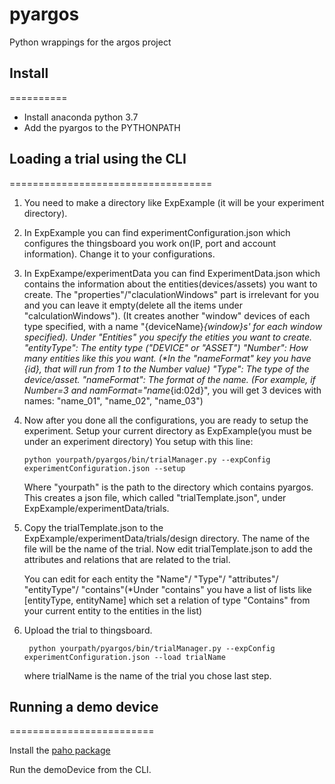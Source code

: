 # pyargos
Python wrappings for the argos project

## Install 
==========

- Install anaconda python 3.7 
- Add the pyargos to the PYTHONPATH 


## Loading a trial using the CLI
===================================

1. You need to make a directory like ExpExample (it will be your experiment directory).

2. In ExpExample you can find experimentConfiguration.json which configures the thingsboard you work on(IP, port and account information).
   Change it to your configurations.

3. In ExpExampe/experimentData you can find ExperimentData.json which contains the information about the entities(devices/assets) you want to create.
   The "properties"/"claculationWindows" part is irrelevant for you and you can leave it empty(delete all the items under "calculationWindows"). (It creates another "window" devices of each type specified, with a name "{deviceName}_{window}s' for each window specified).
   Under "Entities" you specify the etities you want to create.
   "entityType": The entity type ("DEVICE" or "ASSET")
   "Number": How many entities like this you want. (*In the "nameFormat" key you have {id}, that will run from 1 to the Number value)
   "Type": The type of the device/asset.
   "nameFormat": The format of the name. (For example, if Number=3 and namFormat="name_{id:02d}", you will get 3 devices with names: "name_01", "name_02", "name_03")

4. Now after you done all the configurations, you are ready to setup the experiment.
   Setup your current directory as ExpExample(you must be under an experiment directory)
   You setup with this line: 
   ```
   python yourpath/pyargos/bin/trialManager.py --expConfig experimentConfiguration.json --setup
   ```
   Where "yourpath" is the path to the directory which contains pyargos. 
   This creates a json file, which called "trialTemplate.json", under ExpExample/experimentData/trials.

5. Copy the trialTemplate.json to the ExpExample/experimentData/trials/design directory.
   The name of the file will be the name of the trial. 
   Now edit trialTemplate.json to add the attributes and relations that are related to the trial. 
   
   You can edit for each entity the "Name"/ "Type"/ "attributes"/ "entityType"/ "contains"(*Under "contains" you have a list of lists like [entityType, entityName] which set a relation of type "Contains" from your current entity to the entities in the list)

6. Upload the trial to thingsboard.
   ```
    python yourpath/pyargos/bin/trialManager.py --expConfig experimentConfiguration.json --load trialName
   ```
   where trialName is the name of the trial you chose last step.

## Running a demo device 
=========================

Install the [paho package](https://anaconda.org/wheeler-microfluidics/paho-mqtt)

Run the demoDevice from the CLI. 





